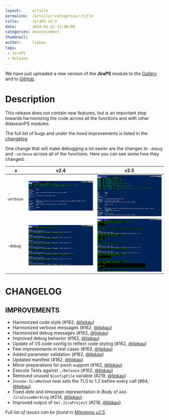 ```yaml
---
layout:     article
permalink:  /article/:categories/:title
title:      JiraPS v2.5
date:       2018-03-22 12:00:00
categories: Announcement
thumbnail:  
author:     lipkau
tags:
 - JiraPS
 - Release
---
```


We have just uploaded a new version of the **JiraPS** module to the [Gallery](https://www.powershellgallery.com/packages/JiraPS/2.4.0) and to [GitHub](https://github.com/AtlassianPS/JiraPS/releases/tag/v2.4.0).
<!--more-->

# Description

This release does not contain new features, but is an important step towards harmonizing the code across all the functions and with other AtlassianPS modules.

The full list of bugs and under the hood improvements is listed in the [changelog](#changelog).

One change that will make debugging a lot easier are the changes to `-debug` and `-verbose` across all of the functions.
Here you can see some how they changed:

|x| v2.4 | v2.5 |
|-|------|------|
|`-verbose`|[![Old Verbose Messages](/assets/img/2018-03-23-JiraPS-v2.5-JiraPS2.4-verbose_thumbnail.png)](/assets/img/2018-03-23-JiraPS-v2.5-JiraPS2.4-verbose.png)|[![New Verbose Messages](/assets/img/2018-03-23-JiraPS-v2.5-JiraPS2.5-verbose_thumbnail.png)](/assets/img/2018-03-23-JiraPS-v2.5-JiraPS2.5-verbose.png)|
|`-debug`|[![Old Debug Messages](/assets/img/2018-03-23-JiraPS-v2.5-JiraPS2.4-debug_thumbnail.png)](/assets/img/2018-03-23-JiraPS-v2.5-JiraPS2.4-debug.png)|[![New Debug Messages](/assets/img/2018-03-23-JiraPS-v2.5-JiraPS2.5-debug_thumbnail.png)](/assets/img/2018-03-23-JiraPS-v2.5-JiraPS2.5-debug.png)|

# CHANGELOG

## IMPROVEMENTS

- Harmonized code style (#162, [@lipkau][])
- Harmonized verbose messages (#162, [@lipkau][])
- Harmonized debug messages (#162, [@lipkau][])
- Improved debug behavior (#162, [@lipkau][])
- Update of VS code config to reflect code styling (#162, [@lipkau][])
- Few improvements in test cases (#162, [@lipkau][])
- Added parameter validation (#162, [@lipkau][])
- Updated manifest (#162, [@lipkau][])
- Minor preparations for pwsh support (#162, [@lipkau][])
- Execute Tests against `./Release` (#162, [@lipkau][])
- Removed unused `$ConfigFile` variable (#219, [@lipkau][])
- `Invoke-JiraMethod` now sets the TLS to 1.2 before every call (#84, [@lipkau][])
- Fixed _date_ and _timespan_ representation in _Body_ of `Add-JiraIssueWorklog` (#214, [@lipkau][])
- Improved output of `Get-JiraProject` (#216, [@lipkau][])

_Full list of issues can be found in [Milestone v2.5](https://github.com/AtlassianPS/JiraPS/milestone/8)._

<!-- reference-style links -->
  [@alexsuslin]: https://github.com/alexsuslin
  [@axxelG]: https://github.com/axxelG
  [@beaudryj]: https://github.com/beaudryj
  [@brianbunke]: https://github.com/brianbunke
  [@Clijsters]: https://github.com/Clijsters
  [@colhal]: https://github.com/colhal
  [@Dejulia489]: https://github.com/Dejulia489
  [@ebekker]: https://github.com/ebekker
  [@jkknorr]: https://github.com/jkknorr
  [@kittholland]: https://github.com/kittholland
  [@LiamLeane]: https://github.com/LiamLeane
  [@lipkau]: https://github.com/lipkau
  [@lukhase]: https://github.com/lukhase
  [@padgers]: https://github.com/padgers
  [@ThePSAdmin]: https://github.com/ThePSAdmin
